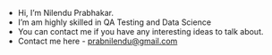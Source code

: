 - Hi, I’m Nilendu Prabhakar.
- I’m am highly skilled in QA Testing and Data Science
- You can contact me if you have any interesting ideas to talk about.
- Contact me here - prabnilendu@gmail.com
